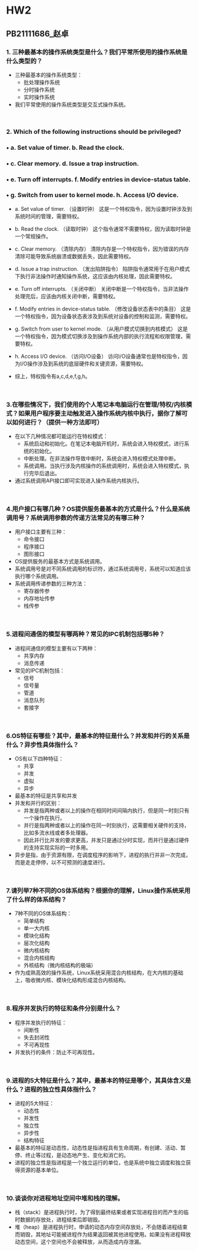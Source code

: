 # HW2
## PB21111686_赵卓
### 1. 三种最基本的操作系统类型是什么？我们平常所使用的操作系统是什么类型的？
- 三种最基本的操作系统类型：
  - 批处理操作系统
  - 分时操作系统
  - 实时操作系统
- 我们平常使用的操作系统类型是交互式操作系统。
<br>
 
### 2. Which of the following instructions should be privileged?
### •       a. Set value of timer.                     b. Read the clock.

### •       c. Clear memory.                            d. Issue a trap instruction.

### •       e. Turn off interrupts.                             f. Modify entries in device-status table.

### •       g. Switch from user to kernel mode. h. Access I/O device.

- a. Set value of timer. （设置时钟）
这是一个特权指令，因为设置时钟涉及到系统时间的管理，需要特权。
- b. Read the clock. （读取时钟）
这个指令通常不需要特权，因为读取时钟是一个常规操作。

- c. Clear memory. （清除内存）
清除内存是一个特权指令，因为错误的内存清除可能导致系统崩溃或数据丢失，因此需要特权。

- d. Issue a trap instruction. （发出陷阱指令）
陷阱指令通常用于在用户模式下执行非法操作时通知操作系统，这应该由内核处理，因此需要特权。

- e. Turn off interrupts. （关闭中断）
关闭中断是一个特权指令，当非法操作处理完后，应该由内核关闭中断，需要特权。

- f. Modify entries in device-status table. （修改设备状态表中的条目）
这是一个特权指令，因为设备状态表涉及到系统对设备的控制和监测，需要特权。

- g. Switch from user to kernel mode. （从用户模式切换到内核模式）
这是一个特权指令，因为模式切换涉及到操作系统内部的执行流程和权限管理，需要特权。

- h. Access I/O device. （访问I/O设备）
访问I/O设备通常也是特权指令，因为I/O操作涉及到系统的底层硬件和关键资源，需要特权。
- 综上，特权指令有a,c,d,e,f,g,h。
<br>
 
### 3.在哪些情况下，我们使用的个人笔记本电脑运行在管理/特权/内核模式？如果用户程序要主动触发进入操作系统内核中执行，据你了解可以如何进行？（提供一种方法即可）
- 在以下几种情况都可能运行在特权模式：
  - 系统启动和初始化。在笔记本电脑开机时，系统会进入特权模式，进行系统的初始化。
  - 中断处理。在非法操作导致中断时，系统会进入特权模式处理中断。
  - 系统调用。当执行涉及内核操作的系统调用时，系统会进入特权模式，执行完毕后退出。
- 通过系统调用API接口即可实现进入操作系统内核执行。
<br>
 
### 4.用户接口有哪几种？OS提供服务最基本的方式是什么？什么是系统调用号？系统调用参数的传递方法常见的有哪三种？
- 用户接口主要有三种：
  - 命令接口
  - 程序接口
  - 图形接口
- OS提供服务的最基本方式是系统调用。
- 系统调用号是对不同系统调用的标识符，通过系统调用号，系统可以知道应该执行哪个系统调用。
- 系统调用传递参数的三种方法：
  - 寄存器传参
  - 内存地址传参
  - 栈传参
<br>
 
### 5.进程间通信的模型有哪两种？常见的IPC机制包括哪5种？
- 进程间通信的模型主要有以下两种：
  - 共享内存
  - 消息传递
- 常见的IPC机制包括：
  - 信号
  - 信号量
  - 管道
  - 消息队列
  - 套接字
<br>
 
### 6.OS特征有哪些？其中，最基本的特征是什么？并发和并行的关系是什么？异步性具体指什么？
- OS有以下四种特征：
  - 共享
  - 并发
  - 虚拟
  - 异步
- 最基本的特征是共享和并发
- 并发和并行的区别：
   - 并发是指两种或者以上的操作在相同时间间隔内执行，但是同一时刻只有一个操作在执行。
   - 并行是指两种或者以上的操作在同一时刻执行，这需要相关硬件的支持，比如多流水线或者多处理器。
   - 因此并行比并发的要求更高，并发只是通过分时实现，而并行是通过硬件的支持实现实际的一时多用。
- 异步是指，由于资源有限，在调度程序的影响下，进程的执行并非一次完成，而是走走停停，以不可预测的速度进行。
<br>
 
### 7.请列举7种不同的OS体系结构？根据你的理解，Linux操作系统采用了什么样的体系结构？
- 7种不同的OS体系结构：
  - 简单结构
  - 单一大内核
  - 模块化结构
  - 层次化结构
  - 微内核结构
  - 混合内核结构
  - 外核结构（微内核结构的极端）
- 作为成熟高效的操作系统，Linux系统采用混合内核结构，在大内核的基础上，吸收微内核、模块化结构形成混合内核结构。
<br>
 
### 8.程序并发执行的特征和条件分别是什么？
- 程序并发执行的特征：
  - 间断性
  - 失去封闭性
  - 不可再现性
- 并发执行的条件：防止不可再现性。
<br>

### 9.进程的5大特征是什么？其中，最基本的特征是哪个，其具体含义是什么？进程的独立性具体指什么？
- 进程的5大特征：
  - 动态性
  - 并发性
  - 独立性
  - 异步性
  - 结构特征
- 最基本的特征是动态性，动态性是指进程具有生命周期，有创建、活动、暂停、终止等过程，是动态地产生、变化和消亡的。
- 进程的独立性是指进程是一个独立运行的单位，也是系统中独立调度和独立获得资源的基本单位。
<br>

### 10.谈谈你对进程地址空间中堆和栈的理解。
- 栈（stack）是进程执行时，为了得到最终结果或者实现进程目的而产生的临时数据的存放处，进程结束后即销毁。
- 堆（heap）是进程执行时，申请的动态内存空间存放处，不会随着进程结束而销毁，其地址可能被进程作为结果返回被其他进程使用。如果没有进程释放动态空间，这个空间也不会被释放，从而造成内存泄漏。